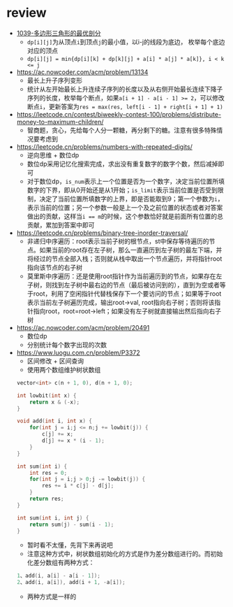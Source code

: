 # review
- [1039-多边形三角形的最优剖分](https://leetcode.cn/problems/minimum-score-triangulation-of-polygon/)
    - `dp[i][j]`为从顶点`i`到顶点`j`的最小值，以i-j的线段为底边， 枚举每个底边对应的顶点
    - `dp[i][j] = min{dp[i][k] + dp[k][j] + a[i] * a[j] * a[k]}, i < k <= j`
- https://ac.nowcoder.com/acm/problem/13134
  - 最长上升子序列变形
  - 统计从左开始最长上升连续子序列的长度以及从右侧开始最长连续下降子序列的长度，枚举每个断点，如果`a[i + 1] - a[i - 1] >= 2`，可以修改断点`i`，更新答案为`res = max(res, left[i - 1] + right[i + 1] + 1)`
- https://leetcode.cn/contest/biweekly-contest-100/problems/distribute-money-to-maximum-children/
  - 智商题，贪心，先给每个人分一颗糖，再分剩下的糖。注意有很多特殊情况要考虑到
- https://leetcode.cn/problems/numbers-with-repeated-digits/
  - 逆向思维 + 数位dp
  - 数位dp采用记忆化搜索完成，求出没有重复数字的数字个数，然后减掉即可
  - 对于数位dp，`is_num`表示上一个位置是否为一个数字，决定当前位置所填数字的下界，即从0开始还是从1开始；`is_limit`表示当前位置是否受到限制，决定了当前位置所填数字的上界，即是否能取到9；第一个参数为`i`，表示当前的位置；另一个参数一般是上一个及之前位置的状态或者对答案做出的贡献，这样当`i == m`的时候，这个参数恰好就是前面所有位置的总贡献，累加到答案中即可
- https://leetcode.cn/problems/binary-tree-inorder-traversal/
  - 非递归中序遍历：root表示当前子树的根节点，st中保存等待遍历的节点。如果当前的root存在左子树，那么一直遍历到左子树的最左下端，并将经过的节点全部入栈；否则就从栈中取出一个节点遍历，并将指针root指向该节点的右子树
  - 莫里斯中序遍历：还是使用root指针作为当前遍历到的节点，如果存在左子树，则找到左子树中最右边的节点（最后被访问到的），直到为空或者等于root，利用了空闲指针代替栈保存下一个要访问的节点；如果等于root表示当前左子树遍历完成，输出root->val, root指向右子树；否则将该指针指向root，root=root->left；如果没有左子树就直接输出然后指向右子树
- https://ac.nowcoder.com/acm/problem/20491
  - 数位dp
  - 分别统计每个数字出现的次数
- https://www.luogu.com.cn/problem/P3372
    - 区间修改 + 区间查询
    - 使用两个数组维护树状数组
    ```cpp
    vector<int> c(n + 1, 0), d(n + 1, 0);

    int lowbit(int x) {
        return x & (-x);
    }

    void add(int i, int x) {
        for(int j = i;j <= n;j += lowbit(j)) {
            c[j] += x;
            d[j] += x * (i - 1);
        }
    }

    int sum(int i) {
        int res = 0;
        for(int j = i;j > 0;j -= lowbit(j)) {
            res += i * c[j] - d[j];
        }
        return res;
    }

    int sum(int i, int j) {
        return sum(j) - sum(i - 1);
    }
    ```
    - 暂时看不太懂，先背下来再说吧
    - 注意这种方式中，树状数组初始化的方式是作为差分数组进行的。而初始化差分数组有两种方式：
    ```cpp
    1、add(i, a[i] - a[i - 1]);
    2、add(i, a[i]), add(i + 1, -a[i]);
    ```
    - 两种方式是一样的